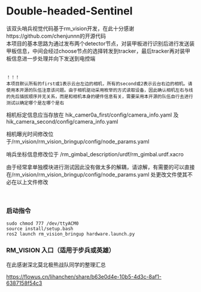 ﻿# Double-headed-Sentinel
该双头哨兵视觉代码基于rm_vision开发，在此十分感谢https://github.com/chenjunnn的开源代码</br>
本项目的基本思路为通过发布两个detector节点，对装甲板进行识别后进行发送装甲板信息，中间会经过choose节点的选择转发到tracker，最后tracker再对装甲板信息进一步处理并向下发送到电控端</br>
</br>

    ！！！
    本项目默认所有的first或1表示云台左边的相机，所有的second或2表示云台右边的相机。请使用本开源的队伍注意该问题。由于相机驱动采用枚举的方式读取设备，因此确认相机左右与线的先后插拔顺序并无关系，而是和相机本身的硬件信息有关，需要采用本开源的队伍自行去进行测试以确定哪个是左哪个是右
    

相机标定信息应当存放在 hik_camer0a_first/config/camera_info.yaml 及 hik_camera_second/config/camera_info.yaml

相机曝光时间修改位于/rm_vision/rm_vision_bringup/config/node_params.yaml

哨兵坐标信息修改位于 /rm_gimbal_description/urdf/rm_gimbal.urdf.xacro

由于经常拿单独模块进行测试因此没有做太多的解耦，请谅解，有需要的可以直接在/rm_vision/rm_vision_bringup/config/node_params.yaml 处更改文件使其不必在以上文件修改

</br>

### 启动指令

    sudo chmod 777 /dev/ttyACM0
    source install/setup.bash
    ros2 launch rm_vision_bringup hardware.launch.py


### RM_VISION 入口（适用于步兵或英雄）

在此感谢深北莫北极熊战队同学的整理汇总

https://flowus.cn/lihanchen/share/b63e0d4e-10b5-4d3c-8af1-6387158f54c3
